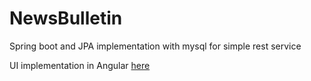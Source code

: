 # NewsBulletin
Spring boot and JPA implementation with mysql for simple rest service

UI implementation in Angular [here](https://github.com/codegagan/news-app)
